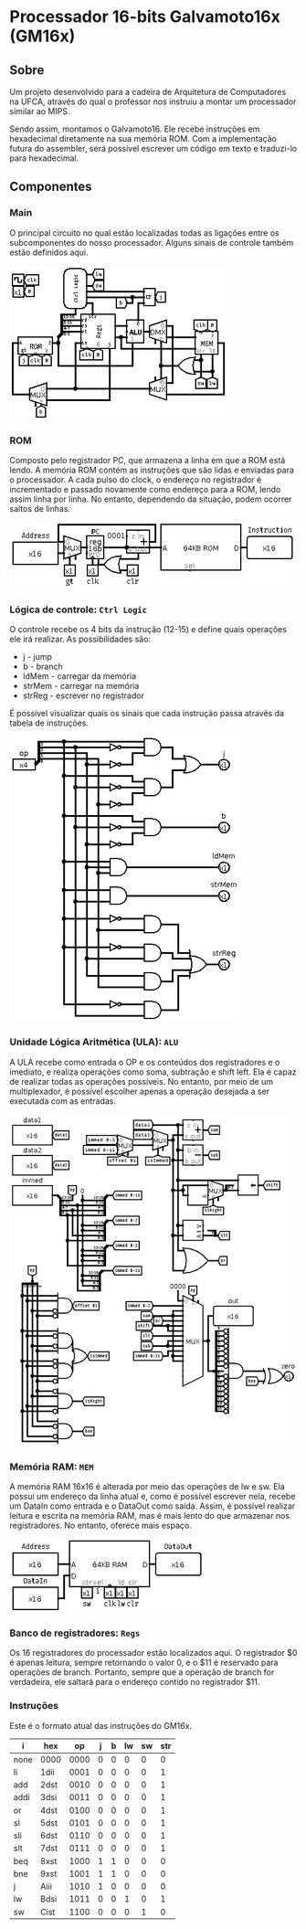 # Processador 16-bits Galvamoto16x (GM16x)
## Sobre

Um projeto desenvolvido para a cadeira de Arquitetura de Computadores na UFCA, através do qual o professor nos instruiu a montar um processador similar ao MIPS.

Sendo assim, montamos o Galvamoto16.
Ele recebe instruções em hexadecimal diretamente na sua memória ROM. Com a implementação futura do assembler, será possível escrever um código em texto e traduzi-lo para hexadecimal.
## Componentes
### Main

O principal circuito no qual estão localizadas todas as ligações entre os subcomponentes do nosso processador.
Alguns sinais de controle também estão definidos aqui.

![Circuto principal](assets/main.png)

### ROM

Composto pelo registrador PC, que armazena a linha em que a ROM está lendo.
A memória ROM contém as instruções que são lidas e enviadas para o processador.
A cada pulso do clock, o endereço no registrador é incrementado e passado novamente como endereço para a ROM, lendo assim linha por linha. No entanto, dependendo da situação, podem ocorrer saltos de linhas.

![Memória ROM](assets/rom.png)

### Lógica de controle: `Ctrl Logic`

O controle recebe os 4 bits da instrução (12-15) e define quais operações ele irá realizar. As possibilidades são:

- j - jump
- b - branch
- ldMem - carregar da memória
- strMem - carregar na memória
- strReg - escrever no registrador

É possível visualizar quais os sinais que cada instrução passa através da tabela de instruções.

![Lógica de controle](assets/ctrl.png)

### Unidade Lógica Aritmética (ULA): `ALU`

A ULA recebe como entrada o OP e os conteúdos dos registradores e o imediato, e realiza operações como soma, subtração e shift left.
Ela é capaz de realizar todas as operações possíveis. No entanto, por meio de um multiplexador, é possível escolher apenas a operação desejada a ser executada com as entradas.

![Unidade Lógica Aritmética](assets/alu.png)

### Memória RAM: `MEM`

A memória RAM 16x16 é alterada por meio das operações de lw e sw. Ela possui um endereço da linha atual e, como é possível escrever nela, recebe um DataIn como entrada e o DataOut como saída.
Assim, é possível realizar leitura e escrita na memória RAM, mas é mais lento do que armazenar nos registradores. No entanto, oferece mais espaço.

![Memória RAM](assets/mem.png)

### Banco de registradores: `Regs`

Os 16 registradores do processador estão localizados aqui. O registrador $0 é apenas leitura, sempre retornando o valor 0, e o $11 é reservado para operações de branch. Portanto, sempre que a operação de branch for verdadeira, ele saltará para o endereço contido no registrador $11.

### Instruções

Este é o formato atual das instruções do GM16x.

| i    | hex  | op   | j   | b   | lw  | sw  | str |
| ---- | ---- | ---- | --- | --- | --- | --- | --- |
| none | 0000 | 0000 | 0   | 0   | 0   | 0   | 0   |
| li   | 1dii | 0001 | 0   | 0   | 0   | 0   | 1   |
| add  | 2dst | 0010 | 0   | 0   | 0   | 0   | 1   |
| addi | 3dsi | 0011 | 0   | 0   | 0   | 0   | 1   |
| or   | 4dst | 0100 | 0   | 0   | 0   | 0   | 1   |
| sl   | 5dst | 0101 | 0   | 0   | 0   | 0   | 1   |
| sli  | 6dst | 0110 | 0   | 0   | 0   | 0   | 1   |
| slt  | 7dst | 0111 | 0   | 0   | 0   | 0   | 1   |
| beq  | 8xst | 1000 | 1   | 1   | 0   | 0   | 0   |
| bne  | 9xst | 1001 | 1   | 1   | 0   | 0   | 0   |
| j    | Aiii | 1010 | 1   | 0   | 0   | 0   | 0   |
| lw   | Bdsi | 1011 | 0   | 0   | 1   | 0   | 1   |
| sw   | Cist | 1100 | 0   | 0   | 0   | 1   | 0   |